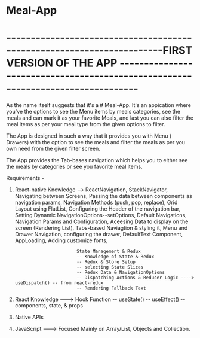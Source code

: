# Meal-App

# ----------------------------------------------------------------------FIRST VERSION OF THE APP --------------------------------------------------------------------------------

As the name itself suggests that it's a # Meal-App. It's an appication where you've the options to see the Menu items by meals categories, see the meals and can mark it as 
your favorite Meals, and last you can also filter the meal items as per your meal type from the given options to filter.



The App is designed in such a way that it provides you with Menu ( Drawers) with the option to see the meals and filter the meals as per you own need from the given filter screen.

The App provides the Tab-bases navigation which helps you to either see the meals by categories or see you favorite meal items.

Requirements - 
1. React-native Knowledge --> ReactNavigation, StackNavigator, Navigating between Screens, Passing the data between components as navigation params,
                              Navigation Methods (push, pop, replace), Grid Layout using FlatList, Configuring the Header of the navigation bar,
                              Setting Dynamic NavigationOptions--setOptions, Default Navigations, Navigation Params and Configuration, Aceesing Data
                              to display on the screen (Rendering List), Tabs-based Naviagtion & styling it, Menu and Drawer Navigation, configuring the drawer,
                              DefaultText Component, AppLoading, Adding customize fonts, 
                              
                              State Management & Redux
                              -- Knowledge of State & Redux
                              -- Redux & Store Setup
                              -- selecting State Slices
                              -- Redux Data & NavigationOptions
                              -- Dispatching Actions & Reducer Logic ----> useDispatch() -- from react-redux
                              -- Rendering Fallback Text
                              

2. React Knowledge --->       Hook Function 
                              -- useState()
                              -- useEffect()
                              -- components, state, & props

3. Native APIs

4. JavaScript  --->           Focused Mainly on Array/List, Objects and Collection.
                              

